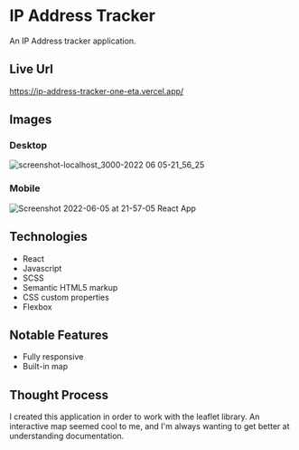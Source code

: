 # IP Address Tracker
An IP Address tracker application.

## Live Url
https://ip-address-tracker-one-eta.vercel.app/

## Images
### Desktop
![screenshot-localhost_3000-2022 06 05-21_56_25](https://user-images.githubusercontent.com/72288176/172097529-f552a40f-dd47-4def-9bc5-10a808bbb9a2.png)
### Mobile
![Screenshot 2022-06-05 at 21-57-05 React App](https://user-images.githubusercontent.com/72288176/172097538-fa9e5b26-063c-4160-b483-43afe85ab4de.png)



## Technologies
* React
* Javascript
* SCSS
* Semantic HTML5 markup
* CSS custom properties
* Flexbox

## Notable Features
* Fully responsive
* Built-in map

## Thought Process

I created this application in order to work with the leaflet library. An interactive map seemed cool to me, and I'm always wanting to get better at understanding documentation.


